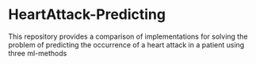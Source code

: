 # HeartAttack-Predicting
This repository provides a comparison of implementations for solving the problem of predicting the occurrence of a heart attack in a patient using three ml-methods
